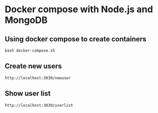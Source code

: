 # Docker compose with Node.js and MongoDB

## Using docker compose to create containers
```bash docker-compose.sh```
 
## Create new users
``` http://localhost:3030/newuser ```

## Show user list 
``` http://localhost:3030/userlist ```
